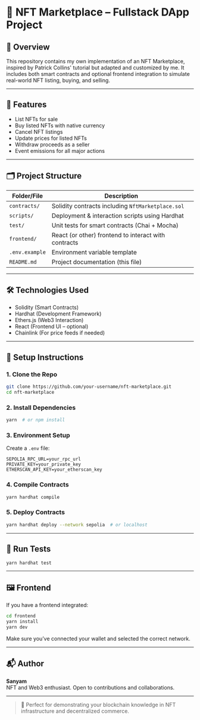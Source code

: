 # 🧾 NFT Marketplace – Fullstack DApp Project

## 📌 Overview
This repository contains my own implementation of an NFT Marketplace, inspired by Patrick Collins' tutorial but adapted and customized by me. It includes both smart contracts and optional frontend integration to simulate real-world NFT listing, buying, and selling.

---

## 🧱 Features
- List NFTs for sale
- Buy listed NFTs with native currency
- Cancel NFT listings
- Update prices for listed NFTs
- Withdraw proceeds as a seller
- Event emissions for all major actions

---

## 🗂️ Project Structure
| Folder/File | Description |
|-------------|-------------|
| `contracts/` | Solidity contracts including `NftMarketplace.sol` |
| `scripts/`   | Deployment & interaction scripts using Hardhat |
| `test/`      | Unit tests for smart contracts (Chai + Mocha) |
| `frontend/`  | React (or other) frontend to interact with contracts |
| `.env.example` | Environment variable template |
| `README.md` | Project documentation (this file) |

---

## 🛠️ Technologies Used
- Solidity (Smart Contracts)
- Hardhat (Development Framework)
- Ethers.js (Web3 Interaction)
- React (Frontend UI – optional)
- Chainlink (For price feeds if needed)

---

## 🚀 Setup Instructions
### 1. Clone the Repo
```bash
git clone https://github.com/your-username/nft-marketplace.git
cd nft-marketplace
```

### 2. Install Dependencies
```bash
yarn  # or npm install
```

### 3. Environment Setup
Create a `.env` file:
```env
SEPOLIA_RPC_URL=your_rpc_url
PRIVATE_KEY=your_private_key
ETHERSCAN_API_KEY=your_etherscan_key
```

### 4. Compile Contracts
```bash
yarn hardhat compile
```

### 5. Deploy Contracts
```bash
yarn hardhat deploy --network sepolia  # or localhost
```

---

## 🧪 Run Tests
```bash
yarn hardhat test
```

---

## 🖼 Frontend
If you have a frontend integrated:
```bash
cd frontend
yarn install
yarn dev
```
Make sure you’ve connected your wallet and selected the correct network.

---

## 📬 Author
**Sanyam**  
NFT and Web3 enthusiast. Open to contributions and collaborations.

---

> 🎯 Perfect for demonstrating your blockchain knowledge in NFT infrastructure and decentralized commerce.
